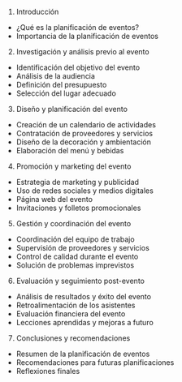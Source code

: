 1. Introducción
  - ¿Qué es la planificación de eventos?
  - Importancia de la planificación de eventos

2. Investigación y análisis previo al evento
  - Identificación del objetivo del evento
  - Análisis de la audiencia
  - Definición del presupuesto
  - Selección del lugar adecuado

3. Diseño y planificación del evento
  - Creación de un calendario de actividades
  - Contratación de proveedores y servicios
  - Diseño de la decoración y ambientación
  - Elaboración del menú y bebidas

4. Promoción y marketing del evento
  - Estrategia de marketing y publicidad
  - Uso de redes sociales y medios digitales
  - Página web del evento
  - Invitaciones y folletos promocionales

5. Gestión y coordinación del evento
  - Coordinación del equipo de trabajo
  - Supervisión de proveedores y servicios
  - Control de calidad durante el evento
  - Solución de problemas imprevistos

6. Evaluación y seguimiento post-evento
  - Análisis de resultados y éxito del evento
  - Retroalimentación de los asistentes
  - Evaluación financiera del evento
  - Lecciones aprendidas y mejoras a futuro

7. Conclusiones y recomendaciones
  - Resumen de la planificación de eventos
  - Recomendaciones para futuras planificaciones
  - Reflexiones finales
